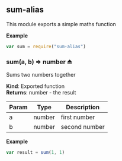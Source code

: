## sum-alias
This module exports a simple maths function

**Example**  
```js
var sum = require("sum-alias")
```
### sum(a, b) ⇒ number ⏏
Sums two numbers together

**Kind**: Exported function  
**Returns**: number - the result  

| Param | Type | Description |
| --- | --- | --- |
| a | number | first number |
| b | number | second number |

**Example**  
```js
var result = sum(1, 1)
```
